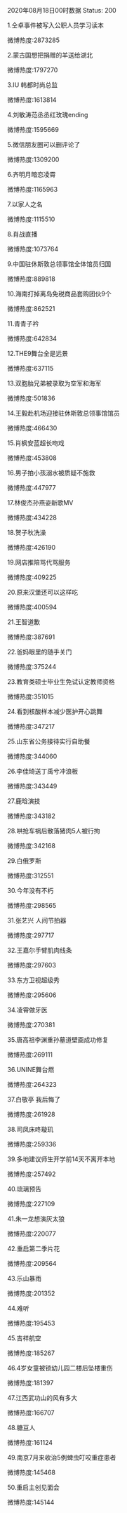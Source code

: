 2020年08月18日00时数据
Status: 200

1.仝卓事件被写入公职人员学习读本

微博热度:2873285

2.蒙古国想把捐赠的羊送给湖北

微博热度:1797270

3.IU 韩都时尚总监

微博热度:1613814

4.刘敏涛范丞丞红玫瑰ending

微博热度:1595669

5.微信朋友圈可以删评论了

微博热度:1309200

6.齐明月暗恋凌霄

微博热度:1165963

7.以家人之名

微博热度:1115510

8.肖战直播

微博热度:1073764

9.中国驻休斯敦总领事馆全体馆员归国

微博热度:889818

10.海南打掉离岛免税商品套购团伙9个

微博热度:862521

11.青青子衿

微博热度:642834

12.THE9舞台全是远景

微博热度:637115

13.双胞胎兄弟被录取为空军和海军

微博热度:501836

14.王毅赴机场迎接驻休斯敦总领事馆馆员

微博热度:466430

15.肖枫安蓝超长吻戏

微博热度:453808

16.男子拍小孩溺水被质疑不施救

微博热度:447977

17.林俊杰孙燕姿新歌MV

微博热度:434228

18.贺子秋洗澡

微博热度:426190

19.网店推陪骂代骂服务

微博热度:409225

20.原来汉堡还可以这样吃

微博热度:400594

21.王智道歉

微博热度:387691

22.爸妈眼里的随手关门

微博热度:375244

23.教育类硕士毕业生免试认定教师资格

微博热度:351015

24.看到核酸样本减少医护开心跳舞

微博热度:347217

25.山东省公务接待实行自助餐

微博热度:344060

26.李佳琦送丁禹兮冲浪板

微博热度:343449

27.鹿晗演技

微博热度:343182

28.哄抢车祸后散落猪肉5人被行拘

微博热度:342168

29.白俄罗斯

微博热度:312551

30.今年没有不朽

微博热度:298565

31.张艺兴 人间节拍器

微博热度:297717

32.王嘉尔手臂肌肉线条

微博热度:297603

33.东方卫视超级秀

微博热度:295606

34.凌霄做牙医

微博热度:270381

35.唐高祖李渊重孙墓道壁画成功修复

微博热度:269111

36.UNINE舞台燃

微博热度:264323

37.白敬亭 我后悔了

微博热度:261928

38.司凤床咚璇玑

微博热度:259336

39.多地建议师生开学前14天不离开本地

微博热度:257492

40.琉璃预告

微博热度:227109

41.朱一龙想演灰太狼

微博热度:220077

42.重启第二季片花

微博热度:209564

43.乐山暴雨

微博热度:201352

44.难听

微博热度:195453

45.吉祥航空

微博热度:185267

46.4岁女童被锁幼儿园二楼后坠楼重伤

微博热度:181397

47.江西武功山的风有多大

微博热度:166707

48.糖豆人

微博热度:161124

49.南京7月来收治5例蜱虫叮咬重症患者

微博热度:145468

50.重启主创见面会

微博热度:145144

